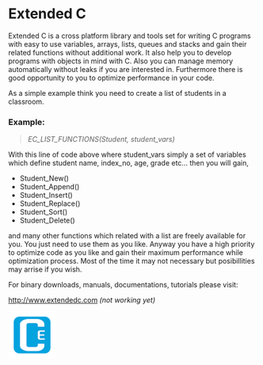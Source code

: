 # Extended C  

Extended C is a cross platform library and tools set for writing C programs with easy to use variables, arrays, lists, queues and stacks and gain their related functions without additional work. It also help you to develop programs with objects in mind with C. Also you can manage memory automatically without leaks if you are interested in. Furthermore there is good opportunity to you to optimize performance in your code.
  
As a simple example think you need to create a list of students in a classroom.  

### Example:  

>*EC_LIST_FUNCTIONS(Student, student_vars)*  

With this line of code above where student_vars simply a set of variables which define student name, index_no, age, grade etc... then you will gain,

- Student_New()  
- Student_Append()  
- Student_Insert()  
- Student_Replace()  
- Student_Sort()  
- Student_Delete()  

and many other functions which related with a list are freely available for you. You just need to use them as you like. Anyway you have a high priority to optimize code as you like and gain their maximum performance while optimization process. Most of the time it may not necessary but posibillities may arrise if you wish.   

For binary downloads, manuals, documentations, tutorials please visit:  

<http://www.extendedc.com> *(not working yet)*  

![Logo, Extended C logo ](docs/images/ec96.png)  
